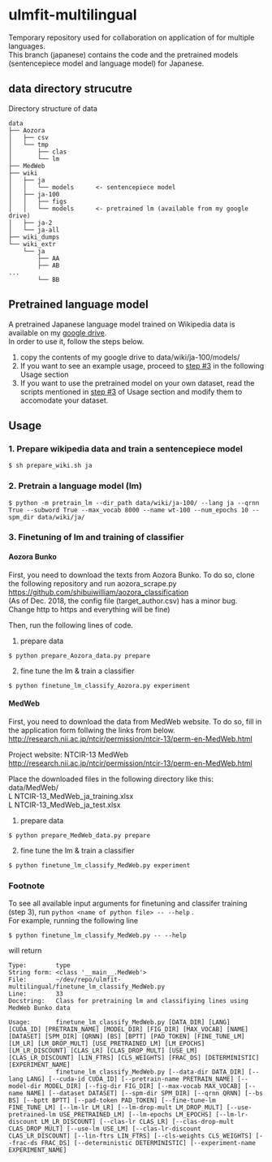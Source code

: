 # ulmfit-multilingual
Temporary repository used for collaboration on application of for multiple languages.  
This branch (japanese) contains the code and the pretrained models (sentencepiece model and language model) for Japanese.

## data directory strucutre

Directory structure of data
```
data
├── Aozora
│   ├── csv
│   └── tmp
│       ├── clas
│       └── lm
├── MedWeb
├── wiki
│   ├── ja
│   │   └── models      <- sentencepiece model
│   ├── ja-100
│   │   ├── figs
│   │   └── models      <- pretrained lm (available from my google drive)
│   ├── ja-2
│   └── ja-all
├── wiki_dumps
└── wiki_extr
    └── ja
        ├── AA
        ├── AB
...
        └── BB
```
## Pretrained language model

A pretrained Japanese language model trained on Wikipedia data is available on my [google drive](https://drive.google.com/open?id=1op2Ex2FgBx7JB0Ld4tKDWH_LQ8HUPrq5).  
In order to use it, follow the steps below.
1. copy the contents of my google drive to data/wiki/ja-100/models/ 
2. If you want to see an example usage, proceed to [step #3](#3.-finetuning-of-lm-and-training-of-classifier) in the following Usage section
3. If you want to use the pretrained model on your own dataset, read the scripts mentioned in [step #3](#3.-finetuning-of-lm-and-training-of-classifier) of Usage section and modify them to accomodate your dataset.


## Usage

### 1. Prepare wikipedia data and train a sentencepiece model

``` 
$ sh prepare_wiki.sh ja
```

### 2. Pretrain a language model (lm)

```
$ python -m pretrain_lm --dir_path data/wiki/ja-100/ --lang ja --qrnn True --subword True --max_vocab 8000 --name wt-100 --num_epochs 10 --spm_dir data/wiki/ja/
```

### 3. Finetuning of lm and training of classifier

#### Aozora Bunko

First, you need to download the texts from Aozora Bunko.
To do so, clone the following repository and run aozora_scrape.py  
https://github.com/shibuiwilliam/aozora_classification  
(As of Dec. 2018, the config file (target_author.csv) has a minor bug.
Change http to https and everything will be fine)

Then, run the following lines of code. 

1. prepare data
```
$ python prepare_Aozora_data.py prepare
```

2. fine tune the lm & train a classifier
```
$ python finetune_lm_classify_Aozora.py experiment
```

#### MedWeb

First, you need to download the data from MedWeb website.
To do so, fill in the application form follwing the links from below.
http://research.nii.ac.jp/ntcir/permission/ntcir-13/perm-en-MedWeb.html

Project website: NTCIR-13 MedWeb
http://research.nii.ac.jp/ntcir/permission/ntcir-13/perm-en-MedWeb.html

Place the downloaded files in the following directory like this:  
data/MedWeb/  
L NTCIR-13_MedWeb_ja_training.xlsx  
L NTCIR-13_MedWeb_ja_test.xlsx

1. prepare data
```
$ python prepare_MedWeb_data.py prepare
```

2. fine tune the lm & train a classifier
```
$ python finetune_lm_classify_MedWeb.py experiment
```

### Footnote

To see all available input arguments for finetuning and classifer training (step 3), run `python <name of python file> -- --help` .  
For example, running the following line
```
$ python finetune_lm_classify_MedWeb.py -- --help
```

will return 
```
Type:        type
String form: <class '__main__.MedWeb'>
File:        ~/dev/repo/ulmfit-multilingual/finetune_lm_classify_MedWeb.py
Line:        33
Docstring:   Class for pretraining lm and classifiying lines using MedWeb Bunko data

Usage:       finetune_lm_classify_MedWeb.py [DATA_DIR] [LANG] [CUDA_ID] [PRETRAIN_NAME] [MODEL_DIR] [FIG_DIR] [MAX_VOCAB] [NAME] [DATASET] [SPM_DIR] [QRNN] [BS] [BPTT] [PAD_TOKEN] [FINE_TUNE_LM] [LM_LR] [LM_DROP_MULT] [USE_PRETRAINED_LM] [LM_EPOCHS] [LM_LR_DISCOUNT] [CLAS_LR] [CLAS_DROP_MULT] [USE_LM] [CLAS_LR_DISCOUNT] [LIN_FTRS] [CLS_WEIGHTS] [FRAC_DS] [DETERMINISTIC] [EXPERIMENT_NAME]
             finetune_lm_classify_MedWeb.py [--data-dir DATA_DIR] [--lang LANG] [--cuda-id CUDA_ID] [--pretrain-name PRETRAIN_NAME] [--model-dir MODEL_DIR] [--fig-dir FIG_DIR] [--max-vocab MAX_VOCAB] [--name NAME] [--dataset DATASET] [--spm-dir SPM_DIR] [--qrnn QRNN] [--bs BS] [--bptt BPTT] [--pad-token PAD_TOKEN] [--fine-tune-lm FINE_TUNE_LM] [--lm-lr LM_LR] [--lm-drop-mult LM_DROP_MULT] [--use-pretrained-lm USE_PRETRAINED_LM] [--lm-epochs LM_EPOCHS] [--lm-lr-discount LM_LR_DISCOUNT] [--clas-lr CLAS_LR] [--clas-drop-mult CLAS_DROP_MULT] [--use-lm USE_LM] [--clas-lr-discount CLAS_LR_DISCOUNT] [--lin-ftrs LIN_FTRS] [--cls-weights CLS_WEIGHTS] [--frac-ds FRAC_DS] [--deterministic DETERMINISTIC] [--experiment-name EXPERIMENT_NAME]

```